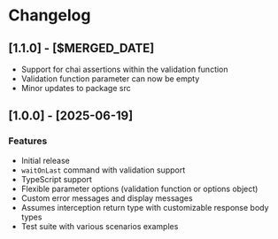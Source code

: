 # Changelog

## [1.1.0] - [$MERGED_DATE]

- Support for chai assertions within the validation function
- Validation function parameter can now be empty
- Minor updates to package src

## [1.0.0] - [2025-06-19]

### Features

- Initial release
- `waitOnLast` command with validation support
- TypeScript support
- Flexible parameter options (validation function or options object)
- Custom error messages and display messages
- Assumes interception return type with customizable response body types
- Test suite with various scenarios examples
